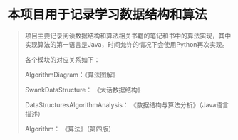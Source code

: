 # 本项目用于记录学习数据结构和算法

> 项目主要记录阅读数据结构和算法相关书籍的笔记和书中的算法实现，其中实现算法的第一语言是Java，时间允许的情况下会使用Python再次实现。
> 
> 各个模块的对应关系如下：
> 
> AlgorithmDiagram：《算法图解》
>
> SwankDataStructure： 《大话数据结构》
>
> DataStructuresAlgorithmAnalysis： 《数据结构与算法分析》（Java语言描述）
>
> Algorithm： 《算法》（第四版）
> 
